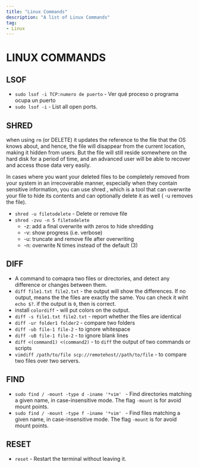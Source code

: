 ```yaml
---
title: "Linux Commands"
description: "A list of Linux Commands"
tag:
- Linux
---
```

# LINUX COMMANDS

## LSOF

- `sudo lsof -i TCP:numero de puerto` - Ver qué proceso o programa ocupa un puerto
- `sudo lsof -i` - List all open ports.

## SHRED

when using `rm` (or DELETE) it updates the reference to the file that the OS knows about, and hence, the file will disappear from the current location, making it hidden from users. But the file will still reside somewhere on the hard disk for a period of time, and an advanced user will be able to recover and access those data very easily.

In cases where you want your deleted files to be completely removed from your system in an irrecoverable manner, especially when they contain sensitive information, you can use shred , which is a tool that can overwrite your file to hide its contents and can optionally delete it as well ( -u removes the file).

- `shred -u filetodelete` - Delete or remove file
- `shred -zvu -n 5 filetodelete`
  - -z: add a final overwrite with zeros to hide shredding
  - -v: show progress (i.e. verbose)
  - -u: truncate and remove file after overwriting
  - -n: overwrite N times instead of the default (3)

## DIFF

- A command to comapra two files or directories, and detect any difference or changes between them.
- `diff file1.txt file2.txt` - the output will show the differences. If no output, means the the files are exactly the same. You can check it wiht `echo $?`. if the output is `0`, then is correct.
- install `colordiff` - will put colors on the output.
- `diff -s file1.txt file2.txt` - report whether the files are identical
- `diff -ur folder1 folder2` - compare two folders
- `diff -ub file-1 file-2` - to ignore whitespace
- `diff -uB file-1 file-2` - to ignore blank lines
- `diff <(command1) <(command2)` - to `diff` the output of two commands or scripts
- `vimdiff /path/to/file scp://remotehost//path/to/file` - to compare two files over two servers.

## FIND
- `sudo find / -mount -type d -iname '*vim' ` -  Find directories matching a given name, in case-insensitive mode. The flag `-mount`  is for avoid mount points.
-  `sudo find / -mount -type f -iname '*vim' ` -  Find files matching a  given name, in case-insensitive mode. The flag `-mount`  is for avoid mount points.

## RESET
- `reset`  - Restart the terminal without leaving it.  

